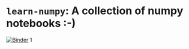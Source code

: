 # `learn-numpy`: A collection of numpy  notebooks :-)

[![Binder](https://mybinder.org/badge_logo.svg)](https://mybinder.org/v2/gh/nonZero/learn-numpy/master)
1
